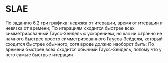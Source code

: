 # SLAE
По заданию 6.2 три графика: невязка от итерации, время от итерации и невязка от времени;
По итерациям сходится быстрее всех симметризованный Гаусс-Зейдель с ускорением, но как ни странно 
не намного быстрее просто симметризованного Гаусса-Зейделя, который сходится быстрее обычного, хотя вроде
должно наоборот быть; 
По времени быстрее всех сходится обычный Гаусс-Зейдель, потому что у него самые быстрые итерации